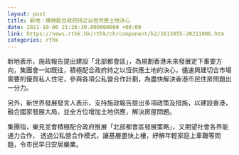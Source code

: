```yaml
---
layout: post
title: 新地：積極配合政府持之以恆供應土地決心
date: 2021-10-06 21:26:30.000000000 +08:00
link: https://news.rthk.hk/rthk/ch/component/k2/1613855-20211006.htm
categories: rthk
---
```


新地表示，施政報告提出建設「北部都會區」，為規劃香港未來發展定下重要方向，集團會一如既往，積極配合政府持之以恆供應土地的決心，儘速興建切合市場需要的優質私人住宅，參與各項公私營合作計劃，為盡快解決香港市民住房問題出一分力。

另外，新世界發展發言人表示，支持施政報告提出多項政策及措施，以建設香港，融合國家發展大局，並全方位增加土地供應，解決房屋問題。

集團指，樂見並會積極配合政府推展「北部都會區發展策略」，又期望社會各界能通力合作， 透過公私營合作模式，讓基層盡快上樓，紓解年輕家庭上車難等問題，令市民早日安居樂業。
